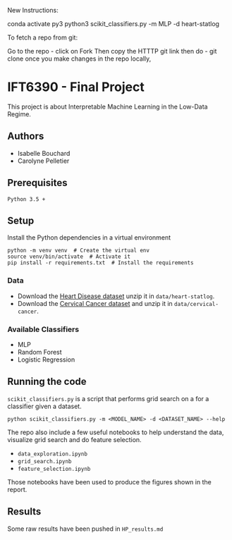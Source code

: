 New Instructions:

conda activate py3
python3 scikit_classifiers.py -m MLP -d heart-statlog 

To fetch a repo from git:

Go to the repo - click on Fork
Then copy the HTTTP git link 
then do - git clone <link>
once you make changes in the repo locally, 



# IFT6390 - Final Project

This project is about Interpretable Machine Learning in the Low-Data Regime.

## Authors 

- Isabelle Bouchard 
- Carolyne Pelletier

## Prerequisites

```
Python 3.5 +
```

## Setup

Install the Python dependencies in a virtual environment
```
python -m venv venv  # Create the virtual env
source venv/bin/activate  # Activate it
pip install -r requirements.txt  # Install the requirements
```


### Data
- Download the [Heart Disease dataset](https://datahub.io/machine-learning/heart-statlog#data) unzip it in `data/heart-statlog`.
- Download the [Cervical Cancer dataset](https://datahub.io/machine-learning/cervical-cancer#data) and unzip it in `data/cervical-cancer`. 


### Available Classifiers
- MLP
- Random Forest
- Logistic Regression


## Running the code

`scikit_classifiers.py` is a script that performs grid search on a for a 
classifier given a dataset. 
```
python scikit_classifiers.py -m <MODEL_NAME> -d <DATASET_NAME> --help 
```

The repo also include a few useful notebooks to help understand the data, 
visualize grid search and do feature selection.
- `data_exploration.ipynb`
- `grid_search.ipynb`
- `feature_selection.ipynb`

Those notebooks have been used to produce the figures shown in the report.


## Results 

Some raw results have been pushed in `HP_results.md`
